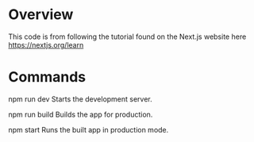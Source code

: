 # Overview

This code is from following the tutorial found on the Next.js website here https://nextjs.org/learn

# Commands

npm run dev
	Starts the development server.

npm run build
	Builds the app for production.

npm start
	Runs the built app in production mode.